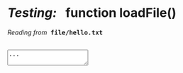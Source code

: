 <h1><i>Testing:</i> &nbsp;  function loadFile()</h1>
<p><i>Reading from&nbsp;</i> <tt><b>file/hello.txt</b></tt></p>
<script>

// Synchronously read a text file from the web server with Ajax
//
// The filePath is relative to the web page folder.
// Example:   myStuff = loadFile("Chuuk_data.txt");
//
// You can also pass a full URL, like http://sealevel.info/Chuuk1_data.json, but there
// might be Access-Control-Allow-Origin issues. I found it works okay in Firefox, Edge,
// or Opera, and works in IE 11 if the server is configured properly, but in Chrome it only
// works if the domains exactly match (and note that "xyz.com" & "www.xyz.com" don't match).
// Otherwise Chrome reports an error:
//
//   No 'Access-Control-Allow-Origin' header is present on the requested resource. Origin 'http://sealevel.info' is therefore not allowed access.
//
// That happens even when "Access-Control-Allow-Origin *" is configured in .htaccess,
// and even though I verified the headers returned (you can use a header-checker site like
// http://www.webconfs.com/http-header-check.php to check it). I think it's a Chrome bug.

function loadFile(filePath) {
  var result = null;
  var xmlhttp = new XMLHttpRequest();
  xmlhttp.open("GET", filePath, false);
  xmlhttp.send();
  if (xmlhttp.status==200) {
    result = xmlhttp.responseText;
  }
  return result;
}

var myStuff = loadFile("test.txt");
document.getElementById("demo").innerHTML = myStuff; 
document.getElementById("demo1").value = myStuff; 
alert(myStuff);
</script>
<div id="demo">&nbsp;</div>
<textarea id="demo1">...</textarea> 
